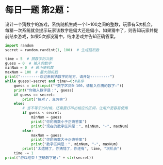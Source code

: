 # 每日一题  第2题：

设计一个猜数字的游戏，系统随机生成一个1~100之间的整数，玩家有5次机会，每猜一次系统就会提示玩家该数字是偏大还是偏小，如果猜中了，则告知玩家并提前结束游戏，如果5次都没猜中，结束游戏并告知正确答案。

```python
import random
secret = random.randint(1, 100)  # 生成随机数

time = 5  # 猜数字的次数
guess = 0  # 输入的数字
minNum = 0  # 最小随机数
maxNum = 100  # 最大随机数
print("---------欢迎来到猜数字的地方，请开始---------")
while guess!=secret and time>=0:#条件
    guess = int(input("*数字区间0-100，请输入你猜的数字:"))
    print("你输入数字是：", guess)
    if guess == secret:
        print("猜对了，真厉害")
    else:
        # 当不等于的时候，还需要打印出相应的区间，让用户更容易使用
        if guess < secret:
            minNum = guess
            print("你的猜数小于正确答案")
            print("现在的数字区间是：", minNum, "-", maxNum)
        else:
            maxNum = guess
            print("你的猜数大于正确答案")
            print("数字区间是：", minNum, "-", maxNum)
        print("太遗憾了，你猜错了，你还有", time, "次机会")
    time -= 1
print("游戏结束！正确数字是:" + str(secret))
```
